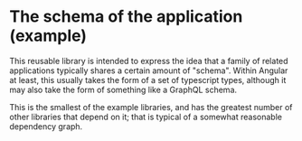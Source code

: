 #  The schema of the application (example)

This reusable library is intended to express the idea that a family of related
applications typically shares a certain amount of "schema". Within Angular at
least, this usually takes the form of a set of typescript types, although it may
also take the form of something like a GraphQL schema.

This is the smallest of the example libraries, and has the greatest number of
other libraries that depend on it; that is typical of a somewhat reasonable
dependency graph.
